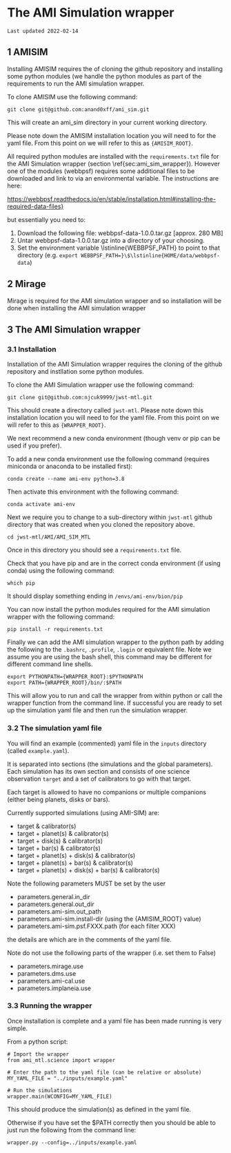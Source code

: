 # The AMI Simulation wrapper

    Last updated 2022-02-14

## 1 AMISIM

Installing AMISIM requires the of cloning the github repository and installing 
some python modules (we handle the python modules as part of the requirements 
to run the AMI simulation wrapper.

To clone AMISIM use the following command:

    git clone git@github.com:anand0xff/ami_sim.git

This will create an ami_sim directory in your current working directory.

Please note down the AMISIM installation location you will need to for the 
yaml file. From this point on we will refer to this as `{AMISIM_ROOT}`.

All required python modules are installed with the `requirements.txt` file for 
the AMI Simulation wrapper (section \ref{sec:ami_sim_wrapper}). 
However one of the modules (webbpsf) requires some additional files to be 
downloaded and link to via an environmental variable. 
The instructions are here: 

https://webbpsf.readthedocs.io/en/stable/installation.html#installing-the-required-data-files}

but essentially you need to:

1. Download the following file: webbpsf-data-1.0.0.tar.gz [approx. 280 MB]
2. Untar webbpsf-data-1.0.0.tar.gz into a directory of your choosing.
3. Set the environment variable \lstinline{WEBBPSF_PATH} to point to that directory
   (e.g. `export WEBBPSF_PATH=}\$\lstinline{HOME/data/webbpsf-data`)


## 2 Mirage

Mirage is required for the AMI simulation wrapper and so installation will 
be done when installing the AMI simulation wrapper


## 3 The AMI Simulation wrapper

### 3.1 Installation

Installation of the AMI Simulation wrapper requires the cloning of the github 
repository and instllation some python modules.

To clone the AMI Simulation wrapper use the following command:

    git clone git@github.com:njcuk9999/jwst-mtl.git

This should create a directory called `jwst-mtl`. Please note down this 
installation location you will need to for the yaml file. From this point on 
we will refer to this as `{WRAPPER_ROOT}`.

We next recommend a new conda environment (though venv or pip can be used if you prefer).

To add a new conda environment use the following command (requires miniconda or 
anaconda to be installed first):

    conda create --name ami-env python=3.8

Then activate this environment with the following command:

    conda activate ami-env

Next we require you to change to a sub-directory within `jwst-mtl` github 
directory that was created when you cloned the repository above.

    cd jwst-mtl/AMI/AMI_SIM_MTL

Once in this directory you should see a `requirements.txt` file.

Check that you have pip and are in the correct conda environment (if using 
conda) using the following command:

    which pip

It should display something ending in `/envs/ami-env/bion/pip`


You can now install the python modules required for the AMI simulation wrapper 
with the following command:

    pip install -r requirements.txt

Finally we can add the AMI simulation wrapper to the python path by adding the 
following to the `.bashrc`, `.profile`, `.login` or equivalent file. 
Note we assume you are using the bash shell, this command may be different for 
different command line shells.

    export PYTHONPATH={WRAPPER_ROOT}:$PYTHONPATH
    export PATH={WRAPPER_ROOT}/bin/:$PATH

This will allow you to run and call the wrapper from within python or call the 
wrapper function from the command line. If successful you are ready to set 
up the simulation yaml file and then run the simulation wrapper.

### 3.2 The simulation yaml file

You will find an example (commented) yaml file in the `inputs` directory 
(called `example.yaml`). 

It is separated into sections (the simulations and the global parameters). 
Each simulation has its own section and consists of one science observation 
`target` and a set of calibrators to go with that target.

Each target is allowed to have no companions or multiple companions (either 
being planets, disks or bars).

Currently supported simulations (using AMI-SIM) are:

 - target \& calibrator(s)
 - target + planet(s) \& calibrator(s)
 - target + disk(s) \& calibrator(s)
 - target + bar(s) \& calibrator(s)
 - target + planet(s) + disk(s) \& calibrator(s)
 - target + planet(s) + bar(s) \& calibrator(s)
 - target + planet(s) + disk(s) + bar(s) \& calibrator(s)

Note the following parameters MUST be set by the user

 - parameters.general.in_dir
 - parameters.general.out_dir
 - parameters.ami-sim.out_path
 - parameters.ami-sim.install-dir  (using the {AMISIM_ROOT} value)
 - parameters.ami-sim.psf.FXXX.path   (for each filter XXX)

the details are which are in the comments of the yaml file.

Note do not use the following parts of the wrapper (i.e. set them to False)
 
- parameters.mirage.use
- parameters.dms.use
- parameters.ami-cal.use
- parameters.implaneia.use

### 3.3 Running the wrapper

Once installation is complete and a yaml file has been made running is very simple.

From a python script:

    # Import the wrapper
    from ami_mtl.science import wrapper
    
    # Enter the path to the yaml file (can be relative or absolute)
    MY_YAML_FILE = "../inputs/example.yaml"
    
    # Run the simulations
    wrapper.main(WCONFIG=MY_YAML_FILE)


This should produce the simulation(s) as defined in the yaml file.

Otherwise if you have set the $PATH correctly then you should be able to just 
run the following from the command line:

    wrapper.py --config=../inputs/example.yaml


